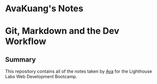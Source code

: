 # AvaKuang's Notes

# Git, Markdown and the Dev Workflow
<!-- # is use to represnt the size of the content 
###### This is an H6 header (smallest) -->

## Summary 

This repository contains all of the notes taken by [Ava](https://github.com/avacadok) for the Lighthouse Labs Web Development Bootcamp.
